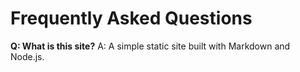# Frequently Asked Questions

**Q: What is this site?**
A: A simple static site built with Markdown and Node.js. 